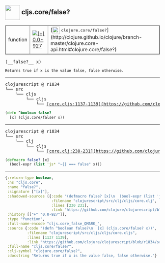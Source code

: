 ## <img width="48px" valign="middle" src="http://i.imgur.com/Hi20huC.png"> cljs.core/false?

 <table border="1">
<tr>
<td>function</td>
<td><a href="https://github.com/cljsinfo/api-refs/tree/0.0-927"><img valign="middle" alt="[+] 0.0-927" src="https://img.shields.io/badge/+-0.0--927-lightgrey.svg"></a> </td>
<td>
[<img height="24px" valign="middle" src="http://i.imgur.com/1GjPKvB.png"> <samp>clojure.core/false?</samp>](http://clojure.github.io/clojure/branch-master/clojure.core-api.html#clojure.core/false?)
</td>
</tr>
</table>

 <samp>
(__false?__ x)<br>
</samp>

```
Returns true if x is the value false, false otherwise.
```

---

 <pre>
clojurescript @ r1834
└── src
    └── cljs
        └── cljs
            └── <ins>[core.cljs:1137-1139](https://github.com/clojure/clojurescript/blob/r1834/src/cljs/cljs/core.cljs#L1137-L1139)</ins>
</pre>

```clj
(defn ^boolean false?
  [x] (cljs.core/false? x))
```


---

 <pre>
clojurescript @ r1834
└── src
    └── clj
        └── cljs
            └── <ins>[core.clj:230-231](https://github.com/clojure/clojurescript/blob/r1834/src/clj/cljs/core.clj#L230-L231)</ins>
</pre>

```clj
(defmacro false? [x]
  (bool-expr (list 'js* "~{} === false" x)))
```

---

```clj
{:return-type boolean,
 :ns "cljs.core",
 :name "false?",
 :signature ["[x]"],
 :shadowed-sources ({:code "(defmacro false? [x]\n  (bool-expr (list 'js* \"~{} === false\" x)))",
                     :filename "clojurescript/src/clj/cljs/core.clj",
                     :lines [230 231],
                     :link "https://github.com/clojure/clojurescript/blob/r1834/src/clj/cljs/core.clj#L230-L231"}),
 :history [["+" "0.0-927"]],
 :type "function",
 :full-name-encode "cljs.core_false_QMARK_",
 :source {:code "(defn ^boolean false?\n  [x] (cljs.core/false? x))",
          :filename "clojurescript/src/cljs/cljs/core.cljs",
          :lines [1137 1139],
          :link "https://github.com/clojure/clojurescript/blob/r1834/src/cljs/cljs/core.cljs#L1137-L1139"},
 :full-name "cljs.core/false?",
 :clj-symbol "clojure.core/false?",
 :docstring "Returns true if x is the value false, false otherwise."}

```
